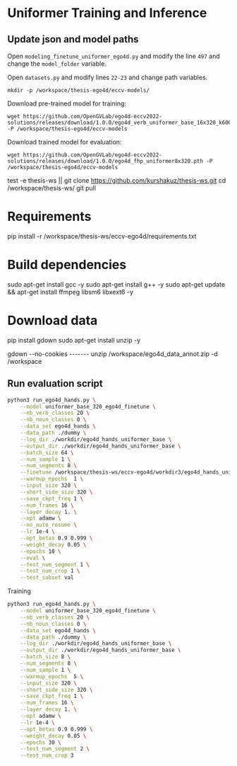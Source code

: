 # Uniformer Training and Inference

## Update json and model paths

Open `modeling_finetune_uniformer_ego4d.py` and modify the line `497` and change the `model_folder` variable.

Open `datasets.py` and modify lines `22-23` and change path variables.

```
mkdir -p /workspace/thesis-ego4d/eccv-models/
```

Download pre-trained model for training:
```
wget https://github.com/OpenGVLab/ego4d-eccv2022-solutions/releases/download/1.0.0/ego4d_verb_uniformer_base_16x320_k600_ep9.pt -P /workspace/thesis-ego4d/eccv-models
```

Download trained model for evaluation:
```
wget https://github.com/OpenGVLab/ego4d-eccv2022-solutions/releases/download/1.0.0/ego4d_fhp_uniformer8x320.pth -P /workspace/thesis-ego4d/eccv-models
```

test -e thesis-ws || git clone https://github.com/kurshakuz/thesis-ws.git
cd /workspace/thesis-ws/
git pull

# Requirements
pip install -r /workspace/thesis-ws/eccv-ego4d/requirements.txt

# Build dependencies
sudo apt-get install gcc -y
sudo apt-get install g++ -y
sudo apt-get update && apt-get install ffmpeg libsm6 libxext6  -y

# Download data
pip install gdown
sudo apt-get install unzip -y

gdown --no-cookies -------
unzip /workspace/ego4d_data_annot.zip -d /workspace


## Run evaluation script
```bash
python3 run_ego4d_hands.py \
    --model uniformer_base_320_ego4d_finetune \
    --nb_verb_classes 20 \
    --nb_noun_classes 0 \
    --data_set ego4d_hands \
    --data_path ./dummy \
    --log_dir ./workdir/ego4d_hands_uniformer_base \
    --output_dir ./workdir/ego4d_hands_uniformer_base \
    --batch_size 64 \
    --num_sample 1 \
    --num_segments 8 \
    --finetune /workspace/thesis-ws/eccv-ego4d/workdir3/ego4d_hands_uniformer_base/checkpoint-13.pth \
    --warmup_epochs  1 \
    --input_size 320 \
    --short_side_size 320 \
    --save_ckpt_freq 1 \
    --num_frames 16 \
    --layer_decay 1. \
    --opt adamw \
    --no_auto_resume \
    --lr 1e-4 \
    --opt_betas 0.9 0.999 \
    --weight_decay 0.05 \
    --epochs 10 \
    --eval \
    --test_num_segment 1 \
    --test_num_crop 1 \
    --test_subset val
```

Training
```bash
python3 run_ego4d_hands.py \
    --model uniformer_base_320_ego4d_finetune \
    --nb_verb_classes 20 \
    --nb_noun_classes 0 \
    --data_set ego4d_hands \
    --data_path ./dummy \
    --log_dir ./workdir/ego4d_hands_uniformer_base \
    --output_dir ./workdir/ego4d_hands_uniformer_base \
    --batch_size 8 \
    --num_segments 8 \
    --num_sample 1 \
    --warmup_epochs  5 \
    --input_size 320 \
    --short_side_size 320 \
    --save_ckpt_freq 1 \
    --num_frames 16 \
    --layer_decay 1. \
    --opt adamw \
    --lr 1e-4 \
    --opt_betas 0.9 0.999 \
    --weight_decay 0.05 \
    --epochs 30 \
    --test_num_segment 2 \
    --test_num_crop 3
```